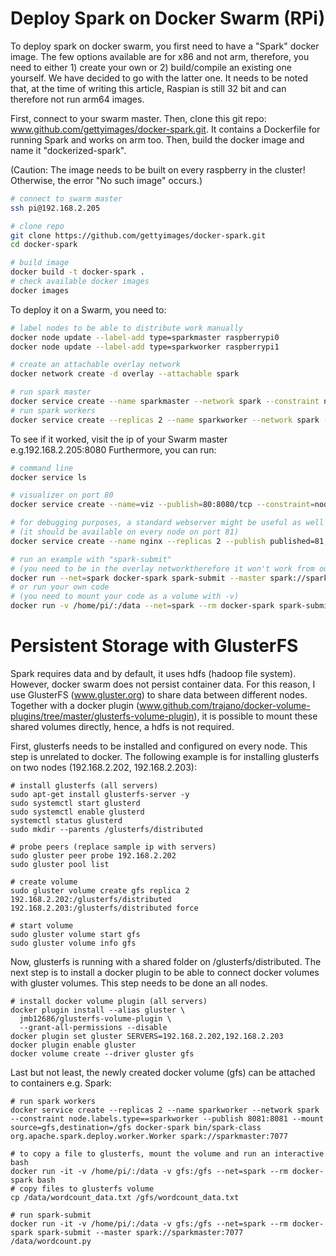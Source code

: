 # Deploy Spark on Docker Swarm (RPi)

To deploy spark on docker swarm, you first need to have a "Spark" docker image. The few options available are for x86 and not arm, therefore, you need to either 1) create your own or 2) build/compile an existing one yourself. We have decided to go with the latter one. It needs to be noted that, at the time of writing this article, Raspian is still 32 bit and can therefore not run arm64 images.

First, connect to your swarm master. Then, clone this git repo: www.github.com/gettyimages/docker-spark.git. It contains a Dockerfile for running Spark and works on arm too. Then, build the docker image and name it "dockerized-spark". 

(Caution: The image needs to be built on every raspberry in the cluster! Otherwise, the error "No such image" occurs.)

```bash
# connect to swarm master
ssh pi@192.168.2.205

# clone repo
git clone https://github.com/gettyimages/docker-spark.git
cd docker-spark

# build image
docker build -t docker-spark .
# check available docker images
docker images
```

To deploy it on a Swarm, you need to:

```bash
# label nodes to be able to distribute work manually
docker node update --label-add type=sparkmaster raspberrypi0
docker node update --label-add type=sparkworker raspberrypi1

# create an attachable overlay network
docker network create -d overlay --attachable spark

# run spark master
docker service create --name sparkmaster --network spark --constraint node.labels.type==sparkmaster --publish 8080:8080 --publish 7077:7077 docker-spark bin/spark-class org.apache.spark.deploy.master.Master
# run spark workers
docker service create --replicas 2 --name sparkworker --network spark --constraint node.labels.type==sparkworker --publish 8081:8081 docker-spark bin/spark-class org.apache.spark.deploy.worker.Worker spark://sparkmaster:7077
```

To see if it worked, visit the ip of your Swarm master e.g.192.168.2.205:8080
Furthermore, you can run:

```bash
# command line
docker service ls

# visualizer on port 80
docker service create --name=viz --publish=80:8080/tcp --constraint=node.role==manager --mount=type=bind,src=/var/run/docker.sock,dst=/var/run/docker.sock alexellis2/visualizer-arm:latest

# for debugging purposes, a standard webserver might be useful as well
# (it should be available on every node on port 81)
docker service create --name nginx --replicas 2 --publish published=81,target=80 nginx

# run an example with "spark-submit"
# (you need to be in the overlay networktherefore it won't work from outside the cluster)
docker run --net=spark docker-spark spark-submit --master spark://sparkmaster:7077 /usr/spark-2.4.1/examples/src/main/python/pi.py
# or run your own code
# (you need to mount your code as a volume with -v)
docker run -v /home/pi/:/data --net=spark --rm docker-spark spark-submit --master spark://sparkmaster:7077 /data/pi.py
```

# Persistent Storage with GlusterFS

Spark requires data and by default, it uses hdfs (hadoop file system). However, docker swarm does not persist container data. For this reason, I use GlusterFS (www.gluster.org) to share data between different nodes. Together with a docker plugin (www.github.com/trajano/docker-volume-plugins/tree/master/glusterfs-volume-plugin), it is possible to mount these shared volumes directly, hence, a hdfs is not required.

First, glusterfs needs to be installed and configured on every node. This step is unrelated to docker. The following example is for installing glusterfs on two nodes (192.168.2.202, 192.168.2.203):

```
# install glusterfs (all servers)
sudo apt-get install glusterfs-server -y
sudo systemctl start glusterd
sudo systemctl enable glusterd
systemctl status glusterd
sudo mkdir --parents /glusterfs/distributed

# probe peers (replace sample ip with servers)
sudo gluster peer probe 192.168.2.202
sudo gluster pool list

# create volume
sudo gluster volume create gfs replica 2 192.168.2.202:/glusterfs/distributed 192.168.2.203:/glusterfs/distributed force

# start volume
sudo gluster volume start gfs
sudo gluster volume info gfs
```

Now, glusterfs is running with a shared folder on /glusterfs/distributed. The next step is to install a docker plugin to be able to connect docker volumes with gluster volumes. This step needs to be done an all nodes.

```
# install docker volume plugin (all servers)
docker plugin install --alias gluster \
  jmb12686/glusterfs-volume-plugin \
  --grant-all-permissions --disable
docker plugin set gluster SERVERS=192.168.2.202,192.168.2.203
docker plugin enable gluster
docker volume create --driver gluster gfs
```

Last but not least, the newly created docker volume (gfs) can be attached to containers e.g. Spark:

```
# run spark workers
docker service create --replicas 2 --name sparkworker --network spark --constraint node.labels.type==sparkworker --publish 8081:8081 --mount source=gfs,destination=/gfs docker-spark bin/spark-class org.apache.spark.deploy.worker.Worker spark://sparkmaster:7077

# to copy a file to glusterfs, mount the volume and run an interactive bash
docker run -it -v /home/pi/:/data -v gfs:/gfs --net=spark --rm docker-spark bash
# copy files to glusterfs volume
cp /data/wordcount_data.txt /gfs/wordcount_data.txt

# run spark-submit
docker run -it -v /home/pi/:/data -v gfs:/gfs --net=spark --rm docker-spark spark-submit --master spark://sparkmaster:7077 /data/wordcount.py
```

